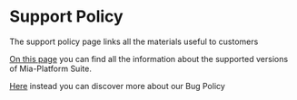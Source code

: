 # Support Policy

The support policy page links all the materials useful to customers

[On this page](../info/version-policy.md) you can find all the information about the supported versions of Mia-Platform Suite. 

[Here](../info/bug-policy.md) instead you can discover more about our Bug Policy